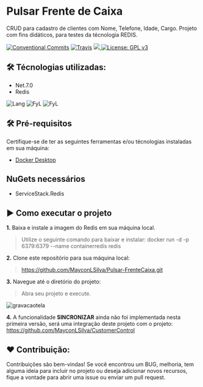 # Pulsar Frente de Caixa
CRUD para cadastro de clientes com Nome, Telefone, Idade, Cargo. Projeto com fins didáticos, para testes da técnologia REDIS.

[![Conventional Commits](https://img.shields.io/badge/Conventional%20Commits-1.0.0-blue.svg)](https://conventionalcommits.org)
[![Travis](https://img.shields.io/travis/gotbahn/browsers-support-badges.svg)](https://github.com/MayconLSilva/Pulsar-FrenteCaixa)
<a href="https://github.com/MayconLSilva/Pulsar-FrenteCaixa">
    <img src="https://img.shields.io/github/issues-pr/FN-FAL113/github-readme-steam-status"/> 
</a>
[![License: GPL v3](https://img.shields.io/badge/License-GPLv3-blue.svg)](https://www.gnu.org/licenses/gpl-3.0)

## 🛠️ Técnologias utilizadas:
* Net.7.0
* Redis

![Lang](https://img.shields.io/badge/C%23-239120?style=for-the-badge&logo=c-sharp&logoColor=white)
![FyL](https://img.shields.io/badge/.NET-5C2D91?style=for-the-badge&logo=.net&logoColor=white)
![FyL](https://img.shields.io/badge/Redis-D9281A?style=for-the-badge&logo=redis&logoColor=white)

## 🛠️ Pré-requisitos
Certifique-se de ter as seguintes ferramentas e/ou técnologias instaladas em sua máquina:
* [Docker Desktop](https://desktop.docker.com/win/main/amd64/Docker%20Desktop%20Installer.exe?_gl=1*msh36l*_ga*MTQ0Mzc3NjU2Ny4xNjI1MzMzMjE5*_ga_XJWPQMJYHQ*MTY4NzM2NTc2Ni43LjEuMTY4NzM2NTc2Ni42MC4wLjA.)

## NuGets necessários
* ServiceStack.Redis

## ▶️ Como executar o projeto
**1.** Baixa e instale a imagem do Redis em sua máquina local.
> Utilize o seguinte comando para baixar e instalar: docker run -d -p 6379:6379 --name containerredis redis

**2.** Clone este repositório para sua máquina local:
> https://github.com/MayconLSilva/Pulsar-FrenteCaixa.git

**3.** Navegue até o diretório do projeto:
> Abra seu projeto e execute.

![gravacaotela](https://github.com/MayconLSilva/Pulsar-FrenteCaixa/assets/24304710/d26687ec-d129-41cb-b241-80ecebad509e)

**4.** A funcionalidade **SINCRONIZAR** ainda não foi implementada nesta primeira versão, será uma integração deste projeto com o projeto: https://github.com/MayconLSilva/CustomerControl

## ❤️ Contribuição:
Contribuições são bem-vindas! Se você encontrou um BUG, melhoria, tem alguma ideia para incluir no projeto ou deseja adicionar novos recursos, fique a vontade para abrir uma issue ou enviar um pull request.
